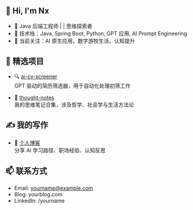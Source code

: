 ## 👋 Hi, I'm Nx

- 🎯 Java 后端工程师 |  | 思维探索者
- 🚀 技术栈：Java, Spring Boot, Python, GPT 应用, AI Prompt Engineering
- 🌱 当前关注：AI 原生应用，数字游牧生活，认知提升

## 📌 精选项目

- 🔍 [ai-cv-screener](https://github.com/yourname/ai-cv-screener)  
  GPT 驱动的简历筛选器，用于自动化处理初筛工作

- 🧠 [thought-notes](https://github.com/yourname/thought-notes)  
  我的思维笔记合集，涉及哲学、社会学与生活方法论

## ✍️ 我的写作

- 📖 [个人博客](https://yourblog.com)  
  分享 AI 学习路径、职场经验、认知反思

## 📫 联系方式

- Email: yourname@example.com
- Blog: yourblog.com
- LinkedIn: /yourname
